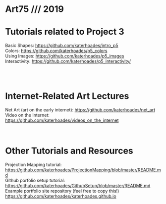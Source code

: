# Art75 /// 2019

# Tutorials related to Project 3 <br>
Basic Shapes: https://github.com/katerhoades/intro_p5 <br>
Colors: https://github.com/katerhoades/p5_colors <br>
Using Images: https://github.com/katerhoades/p5_images <br>
Interactivity: https://github.com/katerhoades/p5_interactivity/

<br><br>
# Internet-Related Art Lectures <br>
Net Art (art on the early internet): https://github.com/katerhoades/net_art <br>
Video on the Internet: https://github.com/katerhoades/videos_on_the_internet <br>
<br><br>

# Other Tutorials and Resources
Projection Mapping tutorial: https://github.com/katerhoades/ProjectionMapping/blob/master/README.md
<br>
Github porfolio setup tutorial: https://github.com/katerhoades/GithubSetup/blob/master/README.md
<br>
Example portfolio site repository (feel free to copy this!) https://github.com/katerhoades/katerhoades.github.io
<br>
